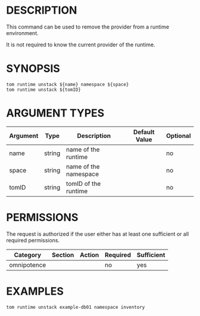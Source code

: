 # DESCRIPTION

This command can be used to remove the provider from a runtime
environment.

It is not required to know the current provider of the runtime.

# SYNOPSIS

```
tom runtime unstack ${name} namespace ${space}
tom runtime unstack ${tomID}
```

# ARGUMENT TYPES

Argument | Type | Description | Default Value | Optional
 ------- | ---- | ----------- | ------------- | --------
name | string | name of the runtime | | no
space | string | name of the namespace | | no
tomID | string | tomID of the runtime | | no

# PERMISSIONS

The request is authorized if the user either has at least one
sufficient or all required permissions.

Category | Section | Action | Required | Sufficient
 ------- | ------- | ------ | -------- | ----------
omnipotence | | | no | yes

# EXAMPLES

```
tom runtime unstack example-db01 namespace inventory
```
